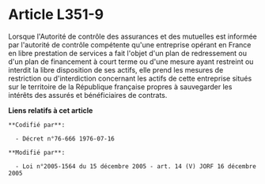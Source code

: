 # Article L351-9

Lorsque l'Autorité de contrôle des assurances et des mutuelles est informée par l'autorité de contrôle compétente qu'une
entreprise opérant en France en libre prestation de services a fait l'objet d'un plan de redressement ou d'un plan de
financement à court terme ou d'une mesure ayant restreint ou interdit la libre disposition de ses actifs, elle prend les
mesures de restriction ou d'interdiction concernant les actifs de cette entreprise situés sur le territoire de la République
française propres à sauvegarder les intérêts des assurés et bénéficiaires de contrats.

**Liens relatifs à cet article**

	**Codifié par**:

	  - Décret n°76-666 1976-07-16

	**Modifié par**:

	  - Loi n°2005-1564 du 15 décembre 2005 - art. 14 (V) JORF 16 décembre 2005
